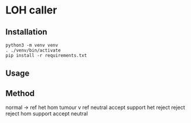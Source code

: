 # LOH caller

## Installation
```
python3 -m venv venv
. ./venv/bin/activate
pip install -r requirements.txt
```

## Usage

## Method

normal -> ref     het    hom
tumour v
ref       neutral accept support
het       reject  reject reject
hom       support accept neutral

